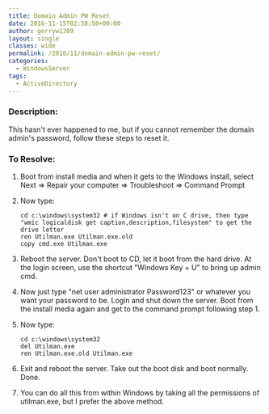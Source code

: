 ```yaml
---
title: Domain Admin PW Reset
date: 2016-11-15T02:58:50+00:00
author: gerryw1389
layout: single
classes: wide
permalink: /2016/11/domain-admin-pw-reset/
categories:
  - WindowsServer
tags:
  - ActiveDirectory
---
```

<!--more-->

### Description:

This hasn't ever happened to me, but if you cannot remember the domain admin's password, follow these steps to reset it.

### To Resolve:

1. Boot from install media and when it gets to the Windows install, select Next => Repair your computer => Troubleshoot => Command Prompt

2. Now type:

   ```escape
   cd c:\windows\system32 # if Windows isn't on C drive, then type "wmic logicaldisk get caption,description,filesystem" to get the drive letter  
   ren Utilman.exe Utilman.exe.old  
   copy cmd.exe Utilman.exe
   ```

3. Reboot the server. Don't boot to CD, let it boot from the hard drive. At the login screen, use the shortcut "Windows Key + U" to bring up admin cmd.

4. Now just type "net user administrator Password123" or whatever you want your password to be. Login and shut down the server. Boot from the install media again and get to the command prompt following step 1.

5. Now type:

   ```escape
   cd c:\windows\system32  
   del Utilman.exe  
   ren Utilman.exe.old Utilman.exe
   ```

6. Exit and reboot the server. Take out the boot disk and boot normally. Done.

7. You can do all this from within Windows by taking all the permissions of utilman.exe, but I prefer the above method.
